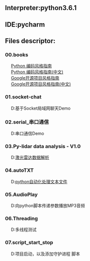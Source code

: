 ## Interpreter:python3.6.1
## IDE:pycharm

## Files descriptor:
### 00.books
&nbsp;&nbsp;&nbsp;&nbsp;
[Python 编码风格指南](./books/Google%20Python%20Style%20Guide.pdf) <br>
&nbsp;&nbsp;&nbsp;&nbsp;
[Python 编码风格指南(中文)](./books/Google%20java编程规范.pdf) <br>
&nbsp;&nbsp;&nbsp;&nbsp;
[Google开源项目风格指南](https://google.github.io/styleguide/) <br>
&nbsp;&nbsp;&nbsp;&nbsp;
[Google开源项目风格指南(中文)](https://github.com/zh-google-styleguide/zh-google-styleguide) <br>

### 01.socket-chat 
&nbsp;&nbsp;&nbsp;&nbsp;
D:基于Socket局域网聊天Demo

### 02.serial_串口通信 
&nbsp;&nbsp;&nbsp;&nbsp;
D:串口通信Demo

### 03.Py-lidar data analysis - V1.0 
&nbsp;&nbsp;&nbsp;&nbsp;
D:[激光雷达数据解析](https://blog.csdn.net/qq_21508727/article/details/79839195)

### 04.autoTXT 
&nbsp;&nbsp;&nbsp;&nbsp;
D:[python自动化处理文本文件](https://blog.csdn.net/qq_21508727/article/details/80357580) 

### 05.AudioPlay 
&nbsp;&nbsp;&nbsp;&nbsp;
D:向python脚本传递参数播放MP3音频

### 06.Threading 
&nbsp;&nbsp;&nbsp;&nbsp;
D:多线程测试

### 07.script_start_stop  
&nbsp;&nbsp;&nbsp;&nbsp;
D:项目启动，以及添加守护进程 脚本

